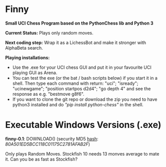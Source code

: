 # Finny
**Small UCI Chess Program based on the PythonChess lib and Python 3**

**Current Status:** Plays only random moves.

**Next coding step:** Wrap it as a LichessBot and make it stronger with AlphaBeta search.

**Playing installations:**
* Use the .exe for your UCI chess GUI and put it in your favourite UCI playing GUI as Arena.
* You can test the exe (or the bat / bash scripts below) if you start it in a shell. Then type each command with return: "uci"; "isready"; "ucinewgame"; "position startpos d2d4"; "go depth 4" and see the response as e.g. "bestmove g8f6".
*  If you want to clone the git repo or download the zip you need to have python3 installed and do *"pip install python-chess"* in the shell.

# Executable Windows Versions (.exe)

**finny-0.1**: DOWNLOAD() (security MD5 [hash](https://www.pelock.com/products/hash-calculator): *80A501ED5BCC118C01175C2781AFAB2F*)

Only plays Random Moves. Stockfish 10 needs 13 monves average to mate it. Can you be as fast as Stockfish?

